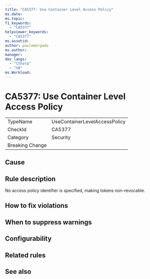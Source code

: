 ```yaml
---
title: "CA5377: Use Container Level Access Policy"
ms.date:
ms.topic:
f1_keywords:
  - "CA5377"
helpviewer_keywords:
  - "CA5377"
ms.assetid:
author: paulomorgado
ms.author:
manager:
dev_langs:
  - "CSharp" 
  - "VB"
ms.Workload:
---
```

# CA5377: Use Container Level Access Policy

|||
|-|-|
|TypeName|UseContainerLevelAccessPolicy|
|CheckId|CA5377|
|Category|Security|
|Breaking Change||

## Cause

## Rule description

No access policy identifier is specified, making tokens non-revocable.

## How to fix violations

## When to suppress warnings

## Configurability

## Related rules

## See also

